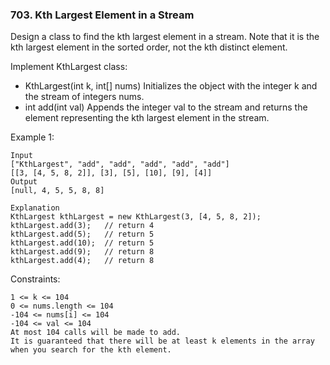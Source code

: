 ### 703. Kth Largest Element in a Stream

Design a class to find the kth largest element in a stream. Note that it is the kth largest element in the sorted order, not the kth distinct element.

Implement KthLargest class:

*    KthLargest(int k, int[] nums) Initializes the object with the integer k and the stream of integers nums.
*    int add(int val) Appends the integer val to the stream and returns the element representing the kth largest element in the stream.



Example 1:

    Input
    ["KthLargest", "add", "add", "add", "add", "add"]
    [[3, [4, 5, 8, 2]], [3], [5], [10], [9], [4]]
    Output
    [null, 4, 5, 5, 8, 8]

    Explanation
    KthLargest kthLargest = new KthLargest(3, [4, 5, 8, 2]);
    kthLargest.add(3);   // return 4
    kthLargest.add(5);   // return 5
    kthLargest.add(10);  // return 5
    kthLargest.add(9);   // return 8
    kthLargest.add(4);   // return 8



Constraints:

    1 <= k <= 104
    0 <= nums.length <= 104
    -104 <= nums[i] <= 104
    -104 <= val <= 104
    At most 104 calls will be made to add.
    It is guaranteed that there will be at least k elements in the array when you search for the kth element.
